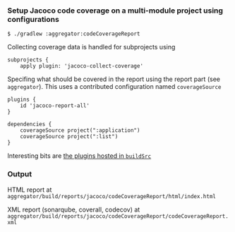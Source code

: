 ### Setup Jacoco code coverage on a multi-module project using configurations

```
$ ./gradlew :aggregator:codeCoverageReport
```

Collecting coverage data is handled for subprojects using
```
subprojects {
    apply plugin: 'jacoco-collect-coverage'
```

Specifing what should be covered in the report using the report part (see `aggregator`). This uses a contributed configuration named `coverageSource`
```
plugins {
    id 'jacoco-report-all'
}

dependencies {
    coverageSource project(":application")
    coverageSource project(":list")
}
```

Interesting bits are [the plugins hosted in `buildSrc`](/tree/master/buildSrc/src/main/java/com/example/jacoco/report) 

### Output

HTML report at `aggregator/build/reports/jacoco/codeCoverageReport/html/index.html`

XML report (sonarqube, coverall, codecov) at `aggregator/build/reports/jacoco/codeCoverageReport/codeCoverageReport.xml`
